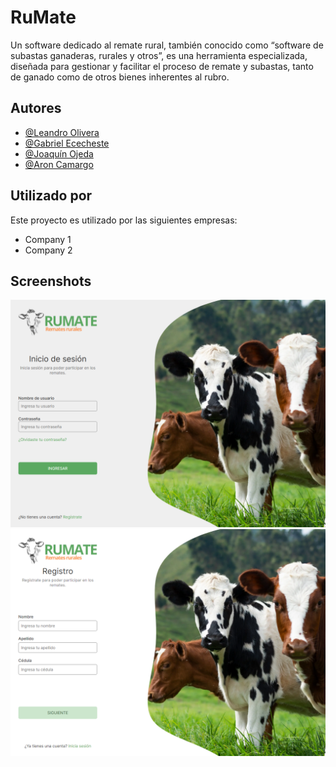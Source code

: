 # RuMate

Un software dedicado al remate rural, también conocido como “software de subastas ganaderas, rurales y otros”, es una herramienta especializada, diseñada para gestionar y facilitar el proceso de remate y subastas, tanto de ganado como de otros bienes inherentes al rubro.

## Autores

- [@Leandro Olivera](https://github.com/lew5)
- [@Gabriel Ececheste](https://github.com/lew5)
- [@Joaquín Ojeda](https://github.com/lew5)
- [@Aron Camargo](https://github.com/lew5)

## Utilizado por

Este proyecto es utilizado por las siguientes empresas:

- Company 1
- Company 2

## Screenshots

![App Screenshot](screenshots/LOGIN.png)
![App Screenshot](screenshots/REGISTRO.png)
